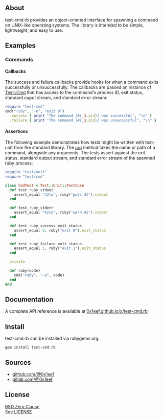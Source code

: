 ## About

test-cmd.rb provides an object-oriented interface for spawning
a command on UNIX-like operating systems. The library is intended
to be simple, lightweight, and easy to use.

## Examples

### Commands

#### Callbacks

The success and failure callbacks provide hooks for when
a command exits successfully or unsuccessfully. The callbacks
are passed an instance of
[Test::Cmd](https://0x1eef.github.io/x/test-cmd.rb/Test/Cmd.html)
that has access to the command's process ID, exit status,
standard ouput stream, and standard error stream:

``` ruby
require "test-cmd"
cmd("ruby", "-e", "exit 0")
  .success { print "The command [#{_1.pid}] was successful", "\n" }
  .failure { print "The command [#{_1.pid}] was unsuccessful", "\n" }
```

#### Assertions

The following example demonstrates how tests might be written with
test-unit from the standard library. The
[`cmd`](https://0x1eef.github.io/x/test-cmd.rb/Kernel.html#cmd-instance_method)
method takes the name or path of a command, alongside any arguments. The tests
assert against the exit status, standard output stream, and standard error
stream of the spawned ruby process:

```ruby
require "test/unit"
require "test/cmd"

class CmdTest < Test::Unit::TestCase
  def test_ruby_stdout
    assert_equal "42\n", ruby("puts 42").stdout
  end

  def test_ruby_stderr
    assert_equal "42\n", ruby("warn 42").stderr
  end

  def test_ruby_success_exit_status
    assert_equal 0, ruby("exit 0").exit_status
  end

  def test_ruby_failure_exit_status
    assert_equal 1, ruby("exit 1").exit_status
  end

  private

  def ruby(code)
    cmd("ruby", "-e", code)
  end
end
```

## Documentation

A complete API reference is available at
[0x1eef.github.io/x/test-cmd.rb](https://0x1eef.github.io/x/test-cmd.rb)

## Install

test-cmd.rb can be installed via rubygems.org:

    gem install test-cmd.rb

## Sources

* [github.com/@0x1eef](https://github.com/0x1eef/test-cmd.rb#readme)
* [gitlab.com/@0x1eef](https://gitlab.com/0x1eef/test-cmd.rb#about)

## License

[BSD Zero Clause](https://choosealicense.com/licenses/0bsd/)
<br>
See [LICENSE](./LICENSE)
